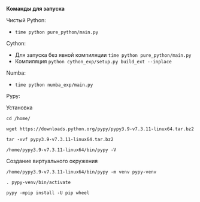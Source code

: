 **Команды для запуска**

Чистый Python:

* ```time python pure_python/main.py```

Сython:

* Для запуска без явной компиляции 
```time python pure_python/main.py```
* Компиляция ```python cython_exp/setup.py build_ext --inplace```

Numba:

* ```time python numba_exp/main.py```

Pypy:

Установка

```
cd /home/

wget https://downloads.python.org/pypy/pypy3.9-v7.3.11-linux64.tar.bz2

tar -xvf pypy3.9-v7.3.11-linux64.tar.bz2

/home/pypy3.9-v7.3.11-linux64/bin/pypy -V
```
Создание виртуального окружения 
```
/home/pypy3.9-v7.3.11-linux64/bin/pypy -m venv pypy-venv

. pypy-venv/bin/activate

pypy -mpip install -U pip wheel
```